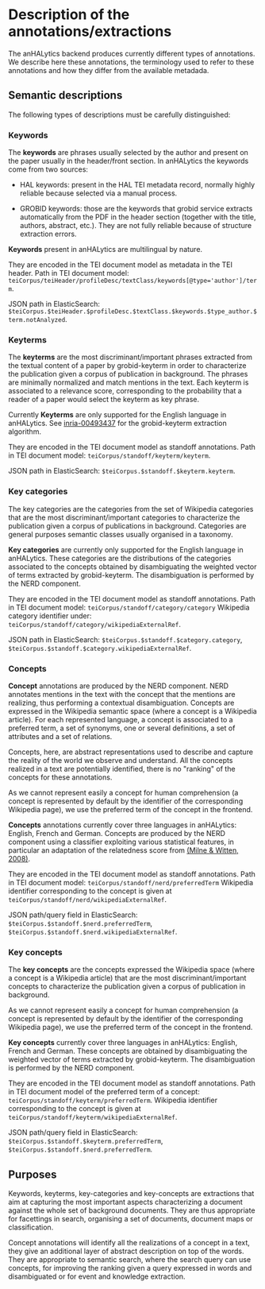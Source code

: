 # Description of the annotations/extractions

The anHALytics backend produces currently different types of annotations. We describe here these annotations, the terminology used to refer to these annotations and how they differ from the available metadada. 

## Semantic descriptions

The following types of descriptions must be carefully distinguished:

### Keywords

The **keywords** are phrases usually selected by the author and present on the paper usually in the header/front section. In anHALytics the keywords come from two sources:

- HAL keywords: present in the HAL TEI metadata record, normally highly reliable because selected via a manual process. 

- GROBID keywords: those are the keywords that grobid service extracts automatically from the PDF in the header section (together with the title, authors, abstract, etc.). They are not fully reliable because of structure extraction errors. 

**Keywords** present in anHALytics are multilingual by nature. 

They are encoded in the TEI document model as metadata in the TEI header. Path in TEI document model: ```teiCorpus/teiHeader/profileDesc/textClass/keywords[@type='author']/term```.

JSON path in ElasticSearch: ```$teiCorpus.$teiHeader.$profileDesc.$textClass.$keywords.$type_author.$term.notAnalyzed```.

### Keyterms

The **keyterms** are the most discriminant/important phrases extracted from the textual content of a paper by grobid-keyterm in order to characterize the publication given a corpus of publication in background. The phrases are minimally normalized and match mentions in the text. Each keyterm is associated to a relevance score, corresponding to the probability that a reader of a paper would select the keyterm as key phrase.   

Currently **Keyterms** are only supported for the English language in anHALytics. See [inria-00493437](https://hal.inria.fr/inria-00493437) for the grobid-keyterm extraction algorithm. 

They are encoded in the TEI document model as standoff annotations.  Path in TEI document model: ```teiCorpus/standoff/keyterm/keyterm```.

JSON path in ElasticSearch: ```$teiCorpus.$standoff.$keyterm.keyterm```.

### Key categories

The key categories are the categories from the set of Wikipedia categories that are the most discriminant/important categories to characterize the publication given a corpus of publications in background. Categories are general purposes semantic classes usually organised in a taxonomy. 

**Key categories** are currently only supported for the English language in anHALytics. These categories are the distributions of the categories associated to the concepts obtained by disambiguating the weighted vector of terms extracted by grobid-keyterm. The disambiguation is performed by the NERD component. 

They are encoded in the TEI document model as standoff annotations.  Path in TEI document model: ```teiCorpus/standoff/category/category```
Wikipedia category identifier under: ```teiCorpus/standoff/category/wikipediaExternalRef```.

JSON path in ElasticSearch: ```$teiCorpus.$standoff.$category.category```,
```$teiCorpus.$standoff.$category.wikipediaExternalRef```.

### Concepts

**Concept** annotations are produced by the NERD component. NERD annotates mentions in the text with the concept that the mentions are realizing, thus performing a contextual disambiguation. Concepts are expressed in the Wikipedia semantic space (where a concept is a Wikipedia article). For each represented language, a concept is associated to a preferred term, a set of synonyms, one or several definitions, a set of attributes and a set of relations. 

Concepts, here, are abstract representations used to describe and capture the reality of the world we observe and understand. 
All the concepts realized in a text are potentially identified, there is no "ranking" of the concepts for these annotations. 

As we cannot represent easily a concept for human comprehension (a concept is represented by default by the identifier of the corresponding Wikipedia page), we use the preferred term of the concept in the frontend. 

**Concepts** annotations currently cover three languages in anHALytics: English, French and German. Concepts are produced by the NERD component using a classifier exploiting various statistical features, in particular an adaptation of the relatedness score from [(Milne & Witten, 2008)](http://researchcommons.waikato.ac.nz/handle/10289/1777). 

They are encoded in the TEI document model as standoff annotations.  Path in TEI document model: ```teiCorpus/standoff/nerd/preferredTerm```
Wikipedia identifier corresponding to the concept is given at ```teiCorpus/standoff/nerd/wikipediaExternalRef```.

JSON path/query field in ElasticSearch: ```$teiCorpus.$standoff.$nerd.preferredTerm```, 
```$teiCorpus.$standoff.$nerd.wikipediaExternalRef```.

### Key concepts

The **key concepts** are the concepts expressed the Wikipedia space (where a concept is a Wikipedia article) that are the most discriminant/important concepts to characterize the publication given a corpus of publication in background. 

As we cannot represent easily a concept for human comprehension (a concept is represented by default by the identifier of the corresponding Wikipedia page), we use the preferred term of the concept in the frontend. 

**Key concepts** currently cover three languages in anHALytics: English, French and German. These concepts are obtained by disambiguating the weighted vector of terms extracted by grobid-keyterm. The disambiguation is performed by the NERD component. 

They are encoded in the TEI document model as standoff annotations.  Path in TEI document model of the preferred term of a concept: ```teiCorpus/standoff/keyterm/preferredTerm```. Wikipedia identifier corresponding to the concept is given at ```teiCorpus/standoff/keyterm/wikipediaExternalRef```.

JSON path/query field in ElasticSearch: ```$teiCorpus.$standoff.$keyterm.preferredTerm```,
```$teiCorpus.$standoff.$nerd.preferredTerm```.


## Purposes

Keywords, keyterms, key-categories and key-concepts are extractions that aim at capturing the most important aspects characterizing a document against the whole set of background documents. They are thus appropriate for facettings in search, organising a set of documents, document maps or classification. 

Concept annotations will identify all the realizations of a concept in a text, they give an additional layer of abstract description on top of the words. They are appropriate to semantic search, where the search query can use concepts, for improving the ranking given a query expressed in words and disambiguated or for event and knowledge extraction. 